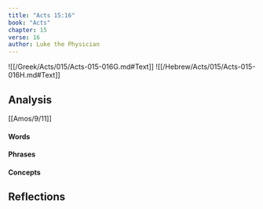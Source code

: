 ```yaml
---
title: "Acts 15:16"
book: "Acts"
chapter: 15
verse: 16
author: Luke the Physician
---
```

![[/Greek/Acts/015/Acts-015-016G.md#Text]]
![[/Hebrew/Acts/015/Acts-015-016H.md#Text]]

## Analysis

[[Amos/9/11]]

#### Words

#### Phrases

#### Concepts

## Reflections
